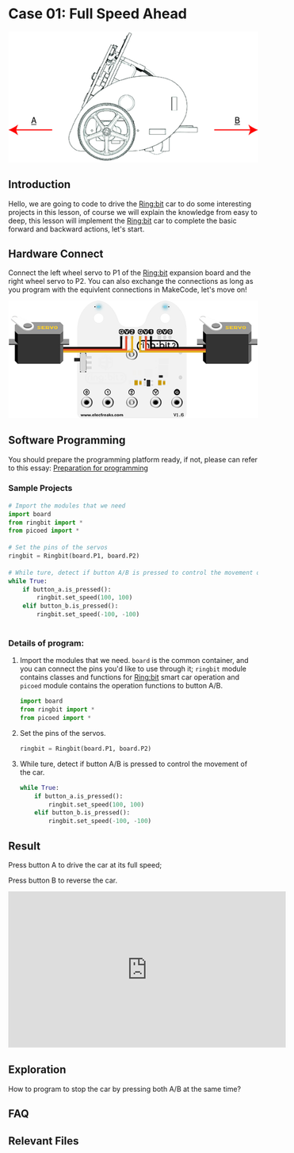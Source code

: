 # Case 01: Full Speed Ahead

![](./images/case01.png)

## Introduction

Hello, we are going to code to drive the [Ring:bit](https://shop.elecfreaks.com/products/elecfreaks-pico-ed-ring-bit-v2-car-kit-with-pico-ed-board?_pos=2&_sid=18032a345&_ss=r) car to do some interesting projects in this lesson, of course we will explain the knowledge from easy to deep, this lesson will implement the [Ring:bit](https://shop.elecfreaks.com/products/elecfreaks-pico-ed-ring-bit-v2-car-kit-with-pico-ed-board?_pos=2&_sid=18032a345&_ss=r) car to complete the basic forward and backward actions, let's start. 

## Hardware Connect

Connect the left wheel servo to P1 of the [Ring:bit](https://shop.elecfreaks.com/products/elecfreaks-pico-ed-ring-bit-v2-car-kit-with-pico-ed-board?_pos=2&_sid=18032a345&_ss=r) expansion board and the right wheel servo to P2. You can also exchange the connections as long as you program with the equivlent connections in MakeCode, let's move on! 

![](./images/case.png)

## Software Programming

You should prepare the programming platform ready, if not, please can refer to this essay: [Preparation for programming](https://www.elecfreaks.com/learn-en/pico-ed/index.html)

### Sample Projects

```python
# Import the modules that we need
import board
from ringbit import *
from picoed import *

# Set the pins of the servos
ringbit = Ringbit(board.P1, board.P2)

# While ture, detect if button A/B is pressed to control the movement of the car
while True:
    if button_a.is_pressed():
        ringbit.set_speed(100, 100)
    elif button_b.is_pressed():
        ringbit.set_speed(-100, -100)
        
```

### Details of program:

1. Import the modules that we need. `board` is the common container, and you can connect the pins you'd like to use through it; `ringbit` module contains classes and functions for [Ring:bit](https://shop.elecfreaks.com/products/elecfreaks-pico-ed-ring-bit-v2-car-kit-with-pico-ed-board?_pos=2&_sid=18032a345&_ss=r) smart car operation and `picoed` module contains the operation functions to button A/B. 

   ```python
   import board
   from ringbit import *
   from picoed import *
   ```

2. Set the pins of the servos.

   ```python
   ringbit = Ringbit(board.P1, board.P2)
   ```

3. While ture, detect if button A/B is pressed to control the movement of the car.

   ```python
   while True:
       if button_a.is_pressed():
           ringbit.set_speed(100, 100)
       elif button_b.is_pressed():
           ringbit.set_speed(-100, -100)
   ```

   
## Result

Press button A to drive the car at its full speed;

Press button B to reverse the car. 

<iframe width="560" height="315" src="https://www.youtube.com/embed/YRX2vkj1jmA" title="YouTube video player" frameborder="0" allow="accelerometer; autoplay; clipboard-write; encrypted-media; gyroscope; picture-in-picture" allowfullscreen></iframe>

## Exploration

How to program to stop the car by pressing both A/B at the same time?

## FAQ

## Relevant Files
